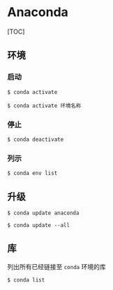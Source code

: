 # Anaconda

[TOC]

## 环境

### 启动

```shell
$ conda activate
```

```shell
$ conda activate 环境名称
```

### 停止

```shell
$ conda deactivate
```

### 列示

```shell
$ conda env list
```

## 升级

```shell
$ conda update anaconda
```

```shell
$ conda update --all
```

## 库

列出所有已经链接至 `conda` 环境的库

```bash
$ conda list
```

